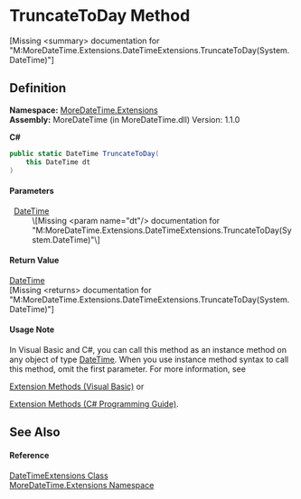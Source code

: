 # TruncateToDay Method


\[Missing &lt;summary&gt; documentation for "M:MoreDateTime.Extensions.DateTimeExtensions.TruncateToDay(System.DateTime)"\]



## Definition
**Namespace:** <a href="N_MoreDateTime_Extensions">MoreDateTime.Extensions</a>  
**Assembly:** MoreDateTime (in MoreDateTime.dll) Version: 1.1.0

**C#**
``` C#
public static DateTime TruncateToDay(
	this DateTime dt
)
```



#### Parameters
<dl><dt>  <a href="https://learn.microsoft.com/dotnet/api/system.datetime" target="_blank" rel="noopener noreferrer">DateTime</a></dt><dd>\[Missing &lt;param name="dt"/&gt; documentation for "M:MoreDateTime.Extensions.DateTimeExtensions.TruncateToDay(System.DateTime)"\]</dd></dl>

#### Return Value
<a href="https://learn.microsoft.com/dotnet/api/system.datetime" target="_blank" rel="noopener noreferrer">DateTime</a>  
\[Missing &lt;returns&gt; documentation for "M:MoreDateTime.Extensions.DateTimeExtensions.TruncateToDay(System.DateTime)"\]

#### Usage Note
In Visual Basic and C#, you can call this method as an instance method on any object of type <a href="https://learn.microsoft.com/dotnet/api/system.datetime" target="_blank" rel="noopener noreferrer">DateTime</a>. When you use instance method syntax to call this method, omit the first parameter. For more information, see <a href="https://docs.microsoft.com/dotnet/visual-basic/programming-guide/language-features/procedures/extension-methods" target="_blank" rel="noopener noreferrer">

Extension Methods (Visual Basic)</a> or <a href="https://docs.microsoft.com/dotnet/csharp/programming-guide/classes-and-structs/extension-methods" target="_blank" rel="noopener noreferrer">

Extension Methods (C# Programming Guide)</a>.

## See Also


#### Reference
<a href="T_MoreDateTime_Extensions_DateTimeExtensions">DateTimeExtensions Class</a>  
<a href="N_MoreDateTime_Extensions">MoreDateTime.Extensions Namespace</a>  
